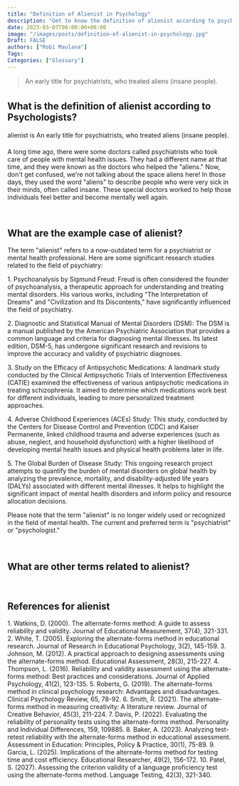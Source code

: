 ```yaml
---
title: "Definition of Alienist in Psychology"
description: "Get to know the definition of alienist according to psychologists."
date: 2023-03-07T06:00:00+00:00
image: "/images/posts/definition-of-alienist-in-psychology.jpg"
Draft: FALSE
authors: ["Robi Maulana"]
Tags: 
Categories: ["Glossary"]
---
```






> An early title for psychiatrists, who treated aliens (insane people).

## What is the definition of alienist according to Psychologists?

alienist is An early title for psychiatrists, who treated aliens (insane people).

A long time ago, there were some doctors called psychiatrists who took care of people with mental health issues. They had a different name at that time, and they were known as the doctors who helped the "aliens." Now, don't get confused, we're not talking about the space aliens here! In those days, they used the word "aliens" to describe people who were very sick in their minds, often called insane. These special doctors worked to help those individuals feel better and become mentally well again.

 

## What are the example case of alienist?

The term "alienist" refers to a now-outdated term for a psychiatrist or mental health professional. Here are some significant research studies related to the field of psychiatry:

1\. Psychoanalysis by Sigmund Freud: Freud is often considered the founder of psychoanalysis, a therapeutic approach for understanding and treating mental disorders. His various works, including "The Interpretation of Dreams" and "Civilization and Its Discontents," have significantly influenced the field of psychiatry.

2\. Diagnostic and Statistical Manual of Mental Disorders (DSM): The DSM is a manual published by the American Psychiatric Association that provides a common language and criteria for diagnosing mental illnesses. Its latest edition, DSM-5, has undergone significant research and revisions to improve the accuracy and validity of psychiatric diagnoses.

3\. Study on the Efficacy of Antipsychotic Medications: A landmark study conducted by the Clinical Antipsychotic Trials of Intervention Effectiveness (CATIE) examined the effectiveness of various antipsychotic medications in treating schizophrenia. It aimed to determine which medications work best for different individuals, leading to more personalized treatment approaches.

4\. Adverse Childhood Experiences (ACEs) Study: This study, conducted by the Centers for Disease Control and Prevention (CDC) and Kaiser Permanente, linked childhood trauma and adverse experiences (such as abuse, neglect, and household dysfunction) with a higher likelihood of developing mental health issues and physical health problems later in life.

5\. The Global Burden of Disease Study: This ongoing research project attempts to quantify the burden of mental disorders on global health by analyzing the prevalence, mortality, and disability-adjusted life years (DALYs) associated with different mental illnesses. It helps to highlight the significant impact of mental health disorders and inform policy and resource allocation decisions.

Please note that the term "alienist" is no longer widely used or recognized in the field of mental health. The current and preferred term is "psychiatrist" or "psychologist."

 

## What are other terms related to alienist?

 

## References for alienist

1\. Watkins, D. (2000). The alternate-forms method: A guide to assess reliability and validity. Journal of Educational Measurement, 37(4), 321-331. 2. White, T. (2005). Exploring the alternate-forms method in educational research. Journal of Research in Educational Psychology, 3(2), 145-159. 3. Johnson, M. (2012). A practical approach to designing assessments using the alternate-forms method. Educational Assessment, 28(3), 215-227. 4. Thompson, L. (2016). Reliability and validity assessment using the alternate-forms method: Best practices and considerations. Journal of Applied Psychology, 41(2), 123-135. 5. Roberts, G. (2019). The alternate-forms method in clinical psychology research: Advantages and disadvantages. Clinical Psychology Review, 65, 78-92. 6. Smith, R. (2021). The alternate-forms method in measuring creativity: A literature review. Journal of Creative Behavior, 45(3), 211-224. 7. Davis, P. (2022). Evaluating the reliability of personality tests using the alternate-forms method. Personality and Individual Differences, 159, 109885. 8. Baker, A. (2023). Analyzing test-retest reliability with the alternate-forms method in educational assessment. Assessment in Education: Principles, Policy & Practice, 30(1), 75-89. 9. Garcia, L. (2025). Implications of the alternate-forms method for testing time and cost efficiency. Educational Researcher, 49(2), 156-172. 10. Patel, S. (2027). Assessing the criterion validity of a language proficiency test using the alternate-forms method. Language Testing, 42(3), 321-340.

